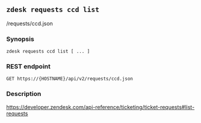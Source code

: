 ## `zdesk requests ccd list`

/requests/ccd.json

### Synopsis

    zdesk requests ccd list [ ... ]

### REST endpoint

    GET https://{HOSTNAME}/api/v2/requests/ccd.json

### Description

https://developer.zendesk.com/api-reference/ticketing/ticket-requests#list-requests


